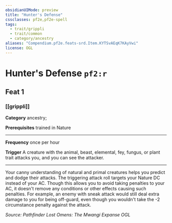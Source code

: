 ```yaml
---
obsidianUIMode: preview
title: "Hunter's Defense"
cssclasses: pf2e,pf2e-spell
tags:
  - trait/grippli
  - trait/common
  - category/ancestry
aliases: "Compendium.pf2e.feats-srd.Item.KYTSvAEqK7KAyVwi"
license: OGL
---
```

# Hunter's Defense `pf2:r`
## Feat 1
### [[grippli]]

**Category** ancestry; 



**Prerequisites** trained in Nature
* * *
**Frequency** once per hour

**Trigger** A creature with the animal, beast, elemental, fey, fungus, or plant trait attacks you, and you can see the attacker.

* * *

Your canny understanding of natural and primal creatures helps you predict and dodge their attacks. The triggering attack roll targets your Nature DC instead of your AC. Though this allows you to avoid taking penalties to your AC, it doesn't remove any conditions or other effects causing such penalties. For example, an enemy with sneak attack would still deal extra damage to you for being off-guard, even though you wouldn't take the -2 circumstance penalty against the attack.

*Source: Pathfinder Lost Omens: The Mwangi Expanse*
*OGL*